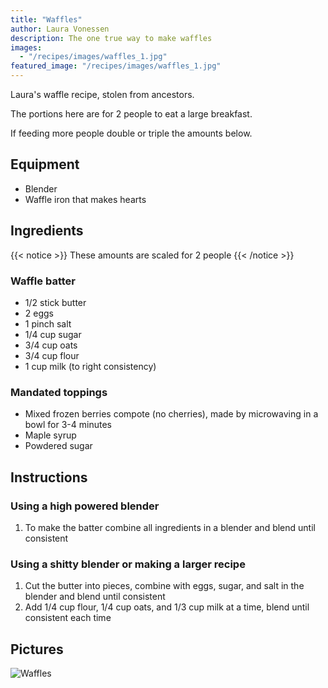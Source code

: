 ```yaml
---
title: "Waffles"
author: Laura Vonessen
description: The one true way to make waffles
images:
  - "/recipes/images/waffles_1.jpg"
featured_image: "/recipes/images/waffles_1.jpg"
---
```


Laura's waffle recipe, stolen from ancestors.

The portions here are for 2 people to eat a large breakfast.

If feeding more people double or triple the amounts below.

## Equipment

- Blender
- Waffle iron that makes hearts

## Ingredients

{{< notice >}}
These amounts are scaled for 2 people
{{< /notice >}}

### Waffle batter

- <span class="unit">1/2</span> stick butter
- <span class="unit">2</span> eggs
- <span class="unit">1</span> pinch salt
- <span class="unit">1/4</span> cup sugar
- <span class="unit">3/4</span> cup oats
- <span class="unit">3/4</span> cup flour
- <span class="unit">1</span> cup milk (to right consistency)

### Mandated toppings

- Mixed frozen berries compote (no cherries), made by microwaving in a bowl for 3-4 minutes
- Maple syrup
- Powdered sugar

## Instructions

### Using a high powered blender

1. To make the batter combine all ingredients in a blender and blend until consistent

### Using a shitty blender or making a larger recipe

1. Cut the butter into pieces, combine with eggs, sugar, and salt in the blender and blend until consistent
2. Add 1/4 cup flour, 1/4 cup oats, and 1/3 cup milk at a time, blend until consistent each time

## Pictures

![Waffles](../images/waffles_1.jpg)
